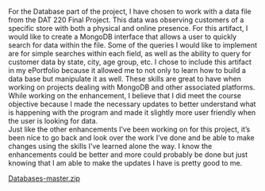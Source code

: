 For the Database part of the project, I have chosen to work with a data file from the DAT 220 Final Project. This data was observing customers of a specific store with both a physical and online presence. For this artifact, I would like to create a MongoDB interface that allows a user to quickly search for data within the file. Some of the queries I would like to implement are for simple searches within each field, as well as the ability to query for customer data by state, city, age group, etc.
I chose to include this artifact in my ePortfolio because it allowed me to not only to learn how to build a data base but manipulate it as well. These skills are great to have when working on projects dealing with MongoDB and other associated platforms.
While working on the enhancement, I believe that I did meet the course objective because I made the necessary updates to better understand what is happening with the program and made it slightly more user friendly when the user is looking for data.  
Just like the other enhancements I’ve been working on for this project, it’s been nice to go back and look over the work I’ve done and be able to make changes using the skills I’ve learned alone the way. I know the enhancements could be better and more could probably be done but just knowing that I am able to make the updates I have is pretty good to me. 

[Databases-master.zip](https://github.com/dsantiago13/dsantiago13.github.io/files/6918498/Databases-master.zip)
